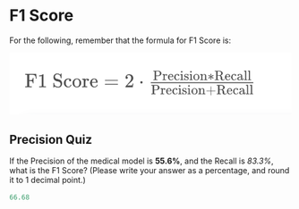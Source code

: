 # F1 Score

For the following, remember that the formula for F1 Score is:

![formula f1](./imgs/img_1.png)


## Precision Quiz

If the Precision of the medical model is **55.6%**, and the Recall is *83.3%*, what is the F1 Score? (Please write your answer as a percentage, and round it to 1 decimal point.)

```python
66.68
```
